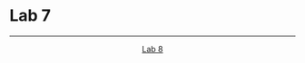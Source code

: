 # Lab 7

--- 

<p align= "center">
  <a href="https://github.com/MarkShinozaki/CPTS122-DataStructures/tree/Labs/Lab%208">Lab 8</a>
</p>
